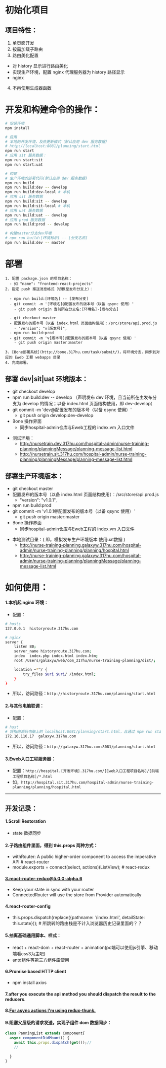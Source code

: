 # 初始化项目

## 项目特性：
1. 单页面开发
2. 按需加载子路由
3. 路由美化配置
  - 对 history 显示进行路由美化
  - 实现生产环境，配置 nginx 代理服务器为 history 路径显示
  - nginx
4. 不再使用生成器函数

# 开发和构建命令的操作：

```bash
# 安装环境
npm install

# 启用
# 本地的开发环境，及热更新模式（默认应用 dev 服务数据）
# http://localhost:8081/planning/start.html
npm run start
# 应用 sit 服务数据：
npm run start:sit
npm run start:uat

# 构建
# 生产环境的部署代码(默认应用 dev 服务数据)
npm run build 
npm run build:dev -- develop
npm run build:dev-local # 本机
# 应用 sit 服务数据
npm run build:sit -- develop
npm run build:sit-local # 本机
# 应用 uat 服务数据
npm run build:uat -- develop
# 应用 prod 服务数据
npm run build:prod -- develop

# 构建master分支dev环境
# npm run build:[环境标示] -- [分支名称]
npm run build:dev -- master

```

# 部署

```
1. 配置 package.json 的项目名称：
  - 如 "name": "frontend-react-projects"
2. 指定 push 推送消息格式（切换至发布分支上）：

  - npm run build:[环境名] -- [发布分支]
  - git commit -m '[环境名]@配置发布的版本号（以备 qsync 使用）'
    - git push origin 当前所在分支名:[环境名]-[发布分支]
  
  - git checkout master
  - 配置发布的版本号（以备 index.html 页面结构使用）：/src/store/api.prod.js 
    - "version": "v[版本号]",
  - npm run build:prod
  - git commit -m 'v[版本号]@配置发布的版本号（以备 qsync 使用）'
    - git push origin master:master
  
3. [Bone部署系统](http://bone.317hu.com/task/submit/)，将环境分支，同步到对应的 Eweb 工程 webapps 目录
4. 完成部署。
```

## 部署 dev|sit|uat 环境版本：
- git checkout develop
- npm run build:dev -- develop （声明发布 dev 环境，且当前所在主发布分支为 develop 的情况；以备 index.html 页面结构使用，即 dev-develop）
- git commit -m 'dev@配置发布的版本号（以备 qsync 使用）'
  - git push origin develop:dev-develop
- Bone 操作界面
  - 同步hospital-admin仓库与Eweb工程的 index.vm 入口文件
* 测试环境：
  - http://nursetrain.dev.317hu.com/hospital-admin/nurse-training-planning/planningMessage/planning-message-list.html
  - http://nursetrain.sit.317hu.com/hospital-admin/nurse-training-planning/planningMessage/planning-message-list.html

## 部署生产环境版本：
- git checkout master
- 配置发布的版本号（以备 index.html 页面结构使用）：/src/store/api.prod.js 
  - "version": "v1.0.1",
- npm run build:prod
- git commit -m 'v1.0.1@配置发布的版本号（以备 qsync 使用）'
  - git push origin master:master
- Bone 操作界面
  - 同步hospital-admin仓库与Eweb工程的 index.vm 入口文件
* 本地测试目录：( 即，模拟发布生产环境版本 使用uat数据 )
  - http://nurse-training-planning.galaxyw.317hu.com/hospital-admin/nurse-training-planning/planning/hospital.html
  - http://nurse-training-planning.galaxyw.317hu.com/hospital-admin/nurse-training-planning/planningMessage/planning-message-list.html


# 如何使用：

#### 1.本机起 nginx 环境：
- 配置：

```bash
# hosts
127.0.0.1  historyroute.317hu.com

# nginx
server {
    listen 80;
    server_name historyroute.317hu.com;
    index  index.php index.html index.htm;
    root /Users/galaxyw/web/com_317hu/nurse-training-planning/dist/;

    location ~*^/ {
        try_files $uri $uri/ /index.html;
    }
}
```
- 所以，访问路径：`http://historyroute.317hu.com/planning/start.html`
  
#### 2.与其他电脑联调：
- 配置：
```bash
# host
# 将指向源码电脑上的 localhost:8081/planning/start.html，且通过 npm run start 命令启动已经包含了单页面路由控制；
172.16.110.17  galaxyw.317hu.com
```
- 所以，访问路径：`http://galaxyw.317hu.com:8081/planning/start.html`

#### 3.Eweb入口工程服务器：
- 配置：`http://hospital.[开发环境].317hu.com/[Eweb入口工程项目名称]/[前端工程项目名称]/*.html`
- 如，`http://hospital.sit.317hu.com/hospital-admin/nurse-training-planning/planning/hospital.html`

***

## 开发记录：

#### 1.Scroll Restoration
- state 数据同步

#### 2.子路由组件里面，得到 this.props 两种方式：
- withRouter: A public higher-order component to access the imperative API # react-router
- module.exports = connect(select, actions)(ListView); # react-redux

#### 3.react-router-redux@5.0.0-alpha.6
- Keep your state in sync with your router 
- ConnectedRouter will use the store from Provider automatically

#### 4.react-router-config
- this.props.dispatch(replace({pathname: '/index.html', detailState: this.state})); # 所跳转的路由栈是不计入浏览器历史记录里面的？？

#### 5.抽离基础通用脚本、样式：
- react + react-dom + react-router + animation(pc端可以使用js引擎、移动端看css3为主吧) 
- antd组件等第三方组件库使用
  
#### 6.Promise based HTTP client
- npm install axios

#### 7.after you execute the api method you should dispatch the result to the reducers.

#### 8.[For async actions I'm using redux-thunk.](https://stackoverflow.com/questions/42872846/react-router-redux-setstate-warning-after-redirect/42915448#42915448)

#### 9.阻塞父层级的请求发送，实现子组件 dom 数据同步：

```javascript
class PanningList extends Component{
  async componentDidMount() {
    await this.props.dispatch(get());// 
    // 
    
  }
}
```
